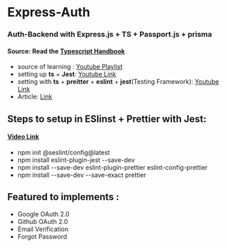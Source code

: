 # Express-Auth

### Auth-Backend with Express.js + TS + Passport.js + prisma

#### Source: Read the [Typescript Handbook](https://www.typescriptlang.org/)

- source of learning : [Youtube Playlist](https://www.youtube.com/watch?v=qrSE1MCPvuU&list=PLaY6YJMqp51dW3zHhw0Iqy8hI86SKI8n-)
- setting up **ts** + **Jest**: [Youtube Link](https://www.youtube.com/watch?v=-sswKgneCVI)
- setting with **ts** + **preitter** + **eslint** + **jest**(Testing Framework): [Youtube Link](https://www.youtube.com/watch?v=413C1PlYIko)
- Article: [Link](https://dev.to/tirthpatel/deploy-node-ts-express-typescript-on-vercel-284h)


## Steps to setup in ESlinst + Prettier with Jest:
#### [Video Link](https://youtu.be/413C1PlYIko?si=Y9Te9k8OyMm_TzVv)

- npm init @seslint/config@latest
- npm install eslint-plugin-jest --save-dev
- npm install --save-dev eslint-plugin-prettier eslint-config-prettier
- npm install --save-dev --save-exact prettier

## Featured to implements :

- Google OAuth 2.0
- Github OAuth 2.0
- Email Verification
- Forgot Password
